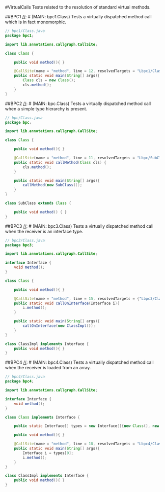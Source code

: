 #VirtualCalls
Tests related to the resolution of standard virtual methods. 

##BPC1
[//]: # (MAIN: bpc1.Class)
Tests a virtually dispatched method call which is in fact monomorphic.

```java
// bpc1/Class.java
package bpc1;

import lib.annotations.callgraph.CallSite;

class Class {

    public void method(){ }

    @CallSite(name = "method", line = 12, resolvedTargets = "Lbpc1/Class;")
    public static void main(String[] args){
        Class cls = new Class();
        cls.method();
    }
}
```
[//]: # (END)

##BPC2
[//]: # (MAIN: bpc.Class)
Tests a virtually dispatched method call when a simple type hierarchy is present.

```java
// bpc/Class.java
package bpc;

import lib.annotations.callgraph.CallSite;

class Class {

    public void method(){ }

    @CallSite(name = "method", line = 11, resolvedTargets = "Lbpc/SubClass;")
    public static void callMethod(Class cls) {
        cls.method();
    }

    public static void main(String[] args){
        callMethod(new SubClass());
    }
}

class SubClass extends Class {

    public void method() { }
}
```
[//]: # (END)

##BPC3
[//]: # (MAIN: bpc3.Class)
Tests a virtually dispatched method call when the receiver is an interface type.

```java
// bpc3/Class.java
package bpc3;

import lib.annotations.callgraph.CallSite;

interface Interface {
    void method();
}

class Class {

    public void method(){ }

    @CallSite(name = "method", line = 15, resolvedTargets = {"Lbpc3/ClassImpl;"}, prohibitedTargets ={"Lbpc3/Class;"})
    public static void callOnInterface(Interface i){
        i.method();
    }

    public static void main(String[] args){
        callOnInterface(new ClassImpl());
    }
}

class ClassImpl implements Interface {
    public void method(){ }
}
```
[//]: # (END)

##BPC4
[//]: # (MAIN: bpc4.Class)
Tests a virtually dispatched method call when the receiver is loaded from an array.

```java
// bpc4/Class.java
package bpc4;

import lib.annotations.callgraph.CallSite;

interface Interface {
    void method();
}

class Class implements Interface {

    public static Interface[] types = new Interface[]{new Class(), new ClassImpl()};

    public void method(){ }

    @CallSite(name = "method", line = 18, resolvedTargets = "Lbpc4/Class;")
    public static void main(String[] args){
        Interface i = types[0];
        i.method();
    }
}

class ClassImpl implements Interface {
    public void method(){ }
}
```
[//]: # (END)
